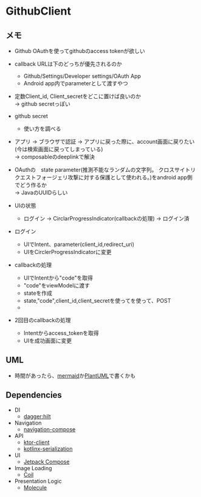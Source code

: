 # GithubClient

## メモ
- Github OAuthを使ってgithubのaccess tokenが欲しい
- callback URLは下のどっちが優先されるのか
    - Github/Settings/Developer settings/OAuth App
    - Android app内でparameterとして渡すやつ

- 定数Client_id, Client_secretをどこに置けば良いのか  
-> github secretっぽい

- github secret
    - 使い方を調べる
   
- アプリ -> ブラウザで認証 -> アプリに戻った際に、account画面に戻りたい(今は検索画面に戻ってしまっている)  
-> composableのdeeplinkで解決

- OAuthの　state parameter(推測不能なランダムの文字列。 クロスサイトリクエストフォージェリ攻撃に対する保護として使われる。)をandroid app側でどう作るか  
-> JavaのUUIDらしい

- UIの状態
    - ログイン -> CirclarProgressIndicator(callbackの処理) -> ログイン済
- ログイン
    - UIでIntent、parameter(client_id,redirect_uri)
    - UIをCirclerProgressIndicatorに変更
    
- callbackの処理
    - UIでIntentから"code"を取得
    - "code"をviewModelに渡す
    - stateを作成
    - state,"code",client_id,client_secretを使ってを使って、POST
    - 
- 2回目のcallbackの処理
    - Intentからaccess_tokenを取得
    - UIを成功画面に変更
    




## UML
- 時間があったら、[mermaid](https://mermaid.js.org/)か[PlantUML](https://plantuml.com/)で書くかも

## Dependencies
- DI
    - [dagger:hilt](https://dagger.dev/hilt/)
- Navigation
    - [navigation-compose](https://developer.android.com/jetpack/compose/navigation)
- API
    - [ktor-client](https://ktor.io/)
    - [kotlinx-serialization](https://github.com/Kotlin/kotlinx.serialization)
- UI
    - [Jetpack Compose](https://developer.android.com/jetpack/compose)
- Image Loading
    - [Coil](https://coil-kt.github.io/coil/)
- Presentation Logic
    - [Molecule](https://github.com/cashapp/molecule)
